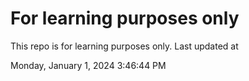 # For learning purposes only
This repo is for learning purposes only.
Last updated at

Monday, January 1, 2024 3:46:44 PM

